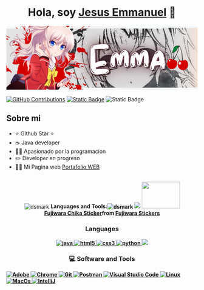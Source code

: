 <div align="center">
<h1 align="center">Hola, soy <a href="">Jesus Emmanuel</a> 👋</h1>
</div>
<img src="BannerEmma.JPG">

[![GitHub Contributions](https://img.shields.io/badge/Contributions-15-green)](https://github.com/ByEmmanuel)
[![Static Badge](https://img.shields.io/badge/Label-Proyecto_En_Desarrollo-green?style=social&logo=Github&logoColor=black&label=ByEmmanuel&color=red&link=https%3A%2F%2Fgithub.com%2FByEmmanuel%2FApp-Banco)](https://github.com/ByEmmanuel/App-Banco)
![Static Badge](https://img.shields.io/badge/Label-Instagram-%23F56040?style=social&logo=Instagram&logoColor=%23F56040&label=Mira%20mi%20perfil&labelColor=whitr&color=green&link=https%3A%2F%2Fwww.instagram.com%2Fscience_emma01%3Figsh%3DMXJtOTZvdzE5OG1ucQ%253D%253D%26utm_source%3Dqr)

## Sobre mi

- ⭐ Github Star ⭐ 
- ☕️ Java developer
- 🏋️‍♀️ Apasionado por la programacion 
- ✏️ Developer en progreso
- 🧑‍🏫 Mi Pagina web [Portafolio WEB](byemmanuel.github.io)
<br>
<div align="center">
 <img alt="dsmark" align="center" height="70px" width="70px" src="https://c.tenor.com/cXlrPENTVkEAAAAi/chika-dance.gif"> <b> Languages and Tools:<img alt="dsmark" align="center" height="70px" width="70px"   
 src="https://c.tenor.com/cXlrPENTVkEAAAAi/chika-dance.gif">
 <img src="https://user-images.githubusercontent.com/73097560/115834477-dbab4500-a447-11eb-908a-139a6edaec5c.gif">
 
  <img alt="" height="70px" width="100px"  src="https://tenor.com/bybfg.gif"> 

 <div class="tenor-gif-embed" data-postid="20500368" data-share-method="host" data-aspect-ratio="1" data-width="100%"><a href="https://tenor.com/view/fujiwara-chika-gif-20500368">Fujiwara Chika Sticker</a>from <a href="https://tenor.com/search/fujiwara-stickers">Fujiwara Stickers</a></div> <script type="text/javascript" async src="https://tenor.com/embed.js"></script>
</div>




<h3 align="center">Languages</h3>
<p align="center">
  <a href="https://www.java.com" target="_blank"> 
    <img src="https://img.shields.io/badge/Java-007396.svg?style=for-the-badge&logo=java&logoColor=white" 
      alt="java"/> 
  </a>
  <a href="https://www.w3.org/html/" target="_blank"> 
    <img src="https://img.shields.io/badge/html-E34F26.svg?style=for-the-badge&logo=html5&logoColor=white"
      alt="html5"/> 
  </a>
  <a href="https://www.w3schools.com/css/" target="_blank">
    <img src="https://img.shields.io/badge/css-1572B6.svg?style=for-the-badge&logo=css3&logoColor=white"
      alt="css3"/>
  </a>
   <a href="https://www.python.org/" target="_blank">
    <img src="https://img.shields.io/badge/Python-python?style=for-the-badge&logo=python&logoColor=%23ECF000&labelColor=white&color=blue&link=www.python.org"
     alt="python"/>
   </a>
	<a href="https://www.mysql.com/" target="_blank">
		<img src="https://img.shields.io/badge/MySQL-a?style=for-the-badge&logo=mySQL&logoColor=black&labelColor=white&color=%233C00FF">
	</a>
</p>


<h3 align="center">💻 Software and Tools</h3>
<p>
    <a href="#">
		<img alt="Adobe" src="https://img.shields.io/badge/Adobe%20-%23FF0000.svg?style=for-the-badge&logo=adobe&logoColor=white">
	</a>
    <a href="#">
		<img alt="Chrome" src="https://img.shields.io/badge/Chrome-3DDC84?style=for-the-badge&logo=google-chrome&logoColor=white">
	</a>
    <a href="#">
		<img alt="Git" src="https://img.shields.io/badge/Git%20-%23F05033.svg?style=for-the-badge&logo=git&logoColor=white">
	</a>
    <a href="#">
		<img alt="Postman" src="https://img.shields.io/badge/Postman-FF6C37?style=for-the-badge&logo=postman&logoColor=white">
	</a>
    <a href="#">
		<img alt="Visual Studio Code" src="https://img.shields.io/badge/Visual%20Studio%20Code-0078d7.svg?style=for-the-badge&logo=visual-studio-code&logoColor=white"> 
    </a>
    <a href="#">
		<img alt="Linux" src="https://img.shields.io/badge/Linux-a?style=for-the-badge&logo=Linux&logoColor=black&labelColor=%2380FF00&color=%23ECFF00">
	</a>
    <a href="#">
		<img alt="MacOs" src="https://img.shields.io/badge/MacOS-a?style=for-the-badge&logo=Apple&logoColor=black&labelColor=white&color=black">
	</a>
    <a href="#">
		<img alt="IntelliJ" src="https://img.shields.io/badge/IntelliJ_IDEA-a?style=for-the-badge&logo=IntelliJ%20IDEA&logoColor=black&labelColor=white&color=blue">
	</a>
</p
	
